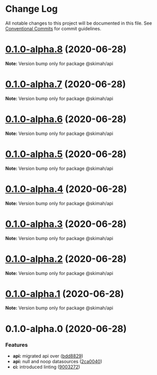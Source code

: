# Change Log

All notable changes to this project will be documented in this file.
See [Conventional Commits](https://conventionalcommits.org) for commit guidelines.

# [0.1.0-alpha.8](https://github.com/skimah/skimah/compare/@skimah/api@0.1.0-alpha.7...@skimah/api@0.1.0-alpha.8) (2020-06-28)

**Note:** Version bump only for package @skimah/api





# [0.1.0-alpha.7](https://github.com/skimah/skimah/compare/@skimah/api@0.1.0-alpha.6...@skimah/api@0.1.0-alpha.7) (2020-06-28)

**Note:** Version bump only for package @skimah/api





# [0.1.0-alpha.6](https://github.com/skimah/skimah/compare/@skimah/api@0.1.0-alpha.5...@skimah/api@0.1.0-alpha.6) (2020-06-28)

**Note:** Version bump only for package @skimah/api





# [0.1.0-alpha.5](https://github.com/skimah/skimah/compare/@skimah/api@0.1.0-alpha.4...@skimah/api@0.1.0-alpha.5) (2020-06-28)

**Note:** Version bump only for package @skimah/api





# [0.1.0-alpha.4](https://github.com/skimah/skimah/compare/@skimah/api@0.1.0-alpha.3...@skimah/api@0.1.0-alpha.4) (2020-06-28)

**Note:** Version bump only for package @skimah/api





# [0.1.0-alpha.3](https://github.com/skimah/skimah/compare/@skimah/api@0.1.0-alpha.2...@skimah/api@0.1.0-alpha.3) (2020-06-28)

**Note:** Version bump only for package @skimah/api





# [0.1.0-alpha.2](https://github.com/skimah/skimah/compare/@skimah/api@0.1.0-alpha.1...@skimah/api@0.1.0-alpha.2) (2020-06-28)

**Note:** Version bump only for package @skimah/api





# [0.1.0-alpha.1](https://github.com/skimah/skimah/compare/@skimah/api@0.1.0-alpha.0...@skimah/api@0.1.0-alpha.1) (2020-06-28)

**Note:** Version bump only for package @skimah/api





# 0.1.0-alpha.0 (2020-06-28)


### Features

* **api:** migrated api over ([bdd8829](https://github.com/skimah/skimah/commit/bdd8829cf4cf2336a84d23e8bffdeafad1dab0e3))
* **api:** null and noop datasources ([2ca0040](https://github.com/skimah/skimah/commit/2ca004050dd113603b1c74692293a92321736bc0))
* **ci:** introduced linting ([9003272](https://github.com/skimah/skimah/commit/900327240e73d3cfbb4f03163d8b99a2ea69184a))
